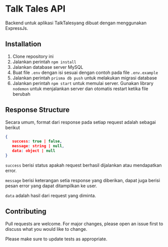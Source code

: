 # Talk Tales API

Backend untuk aplikasi TalkTalesyang dibuat dengan menggunakan ExpressJs.

## Installation

1. Clone repository ini
2. Jalankan perintah `npm install`
3. Jalankan database server MySQL
4. Buat file `.env` dengan isi sesuai dengan contoh pada file `.env.example`
5. Jalankan perintah `prisma db push` untuk melakukan migrasi database
6. Jalankan perintah `npm start` untuk memulai server. Gunakan library `nodemon` untuk menjalankan server dan otomatis restart ketika file berubah

## Response Structure

Secara umum, format dari response pada setiap request adalah sebagai berikut

```json
{
   success: true | false,
   message: string | null,
   data: object | null
}
```

`success` berisi status apakah request berhasil dijalankan atau mendapatkan error.

`message` berisi keterangan setia response yang diberikan, dapat juga berisi pesan error yang dapat ditampilkan ke user.

`data` adalah hasil dari request yang diminta.

## Contributing

Pull requests are welcome. For major changes, please open an issue first
to discuss what you would like to change.

Please make sure to update tests as appropriate.

